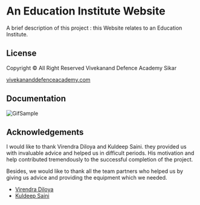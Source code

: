 
# An Education Institute Website

A brief description of this project : 
this Website relates to an Education Institute.


## License
Copyright © All Right Reserved Vivekanand Defence Academy Sikar

[vivekananddefenceacademy.com](http://www.vivekananddefenceacademy.com/)
  
  
  
## Documentation

![GifSample](art/sample.gif)

  
  
## Acknowledgements
I would like to thank Virendra Diloya and Kuldeep Saini. they provided us with invaluable advice and helped us in difficult periods. His motivation and help contributed tremendously to the successful completion of the project.

Besides, we would like to thank all the team partners who helped us by giving us advice and providing the equipment which we needed.
 - [Virendra Diloya](https://www.linkedin.com/in/virendradiloya1399)
 - [Kuldeep Saini](https://www.linkedin.com/in/kuldeep-saini-149690202)

  
